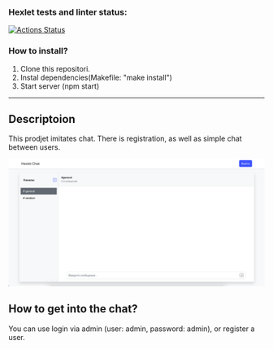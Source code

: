 ### Hexlet tests and linter status:
[![Actions Status](https://github.com/Mentavr/frontend-project-12/workflows/hexlet-check/badge.svg)](https://github.com/Mentavr/frontend-project-12/actions)

### How to install?

1. Clone this repositori.
2. Instal dependencies(Makefile: "make install")
3. Start server (npm start)

***

## Descriptoion

This prodjet imitates chat. There is registration, as well as simple chat between users.

![Chat example](https://github.com/Mentavr/frontend-project-12//blob/main/images/chat.png?raw=true)

## How to get into the chat?

You can use login via admin (user: admin, password: admin), or register a user.